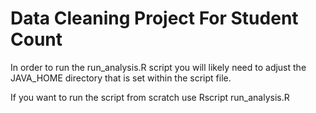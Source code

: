 Data Cleaning Project For Student Count 
======================

In order to run the run_analysis.R script you will likely need to adjust the JAVA_HOME directory that is set within the script file.

If you want to run the script from scratch use 
Rscript run_analysis.R


